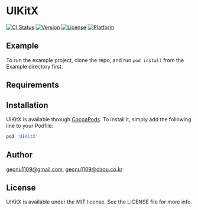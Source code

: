 # UIKitX

[![CI Status](https://img.shields.io/travis/geonu1109@gmail.com/UIKitX.svg?style=flat)](https://travis-ci.org/geonu1109@gmail.com/UIKitX)
[![Version](https://img.shields.io/cocoapods/v/UIKitX.svg?style=flat)](https://cocoapods.org/pods/UIKitX)
[![License](https://img.shields.io/cocoapods/l/UIKitX.svg?style=flat)](https://cocoapods.org/pods/UIKitX)
[![Platform](https://img.shields.io/cocoapods/p/UIKitX.svg?style=flat)](https://cocoapods.org/pods/UIKitX)

## Example

To run the example project, clone the repo, and run `pod install` from the Example directory first.

## Requirements

## Installation

UIKitX is available through [CocoaPods](https://cocoapods.org). To install
it, simply add the following line to your Podfile:

```ruby
pod 'UIKitX'
```

## Author

geonu1109@gmail.com, geonu1109@daou.co.kr

## License

UIKitX is available under the MIT license. See the LICENSE file for more info.
